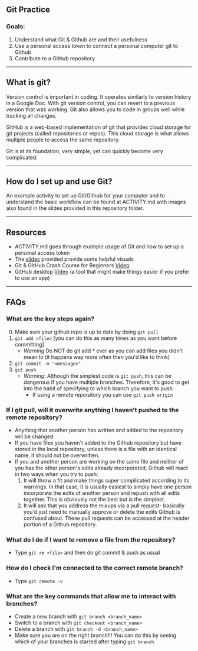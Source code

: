 ## Git Practice

### Goals:
1. Understand what Git & Github are and their usefulness
2. Use a personal access token to connect a personal computer git to Github
3. Contribute to a Github repository

-------------------------------
## What is git?
Version control is important in coding. It operates similarly to version history in a Google Doc. With git version control, you can revert to a previous version that was working. Git also allows you to code in groups well while tracking all changes.

GitHub is a web-based implementation of git that provides cloud storage for git projects (called repositories or repos). This cloud storage is what allows multiple people to access the same repository.

Git is at its foundation, very simple, yet can quickly become very complicated. 

------------------------------
## How do I set up and use Git?
An example activity to set up Git/Github for your computer and to understand the basic workflow can be found at ACTIVITY.md with images also found in the slides provided in this repository folder.

-------------------------------
## Resources
- ACTIVITY.md goes through example usage of Git and how to set up a personal access token
- The [slides](https://docs.google.com/presentation/d/1fjXRARf5HYMBF3BV8sCTPXUS_DS6Yym-zXTpo1g0IqQ/edit?usp=sharing) provided provide some helpful visuals
- Git & GitHub Crash Course for Beginners [Video](https://www.youtube.com/watch?v=SWYqp7iY_Tc)
- GitHub desktop [Video](https://youtu.be/iv8rSLsi1xo) (a tool that might make things easier if you prefer to use an app)
-------------------------------
## FAQs
### What are the key steps again?
0. Make sure your github repo is up to date by doing `git pull`
1. `git add <file>` [you can do this as many times as you want before committing]
   - *Warning* Do NOT do git add * ever as you can add files you didn't mean to (it happens way more often then you'd like to think)
2. `git commit -m "<message>"`
3. `git push`
   - *Warning*: Although the simplest code is `git push`, this can be dangerous if you have multiple branches. Therefore, it's good to get into the habit of specifying to which branch you want to push
     - If using a remote repoisitory you can use `git push origin`
### If I git pull, will it overwrite anything I haven't pushed to the remote repository?
- Anything that another person has written and added to the repository will be changed.
- If you have files you haven't added to the Github repository but have stored in the local repository, unless there is a file with an identical name, it should not be overwritten. 
- If you and another person are working on the same file and neither of you has the other person's edits already incorporated, Github will react in two ways when you try to push:
     1. It will throw a fit and make things super complicated according to its warnings. In that case, it is usually easiest to simply have one person incorporate the edits of another person and repush with all edits together. This is obviously not the best but is the simplest.
     2. It will ask that you address the mixups via a pull request- basically you'd just need to manually approve or delete the edits Github is confused about. These pull requests can be accessed at the header portion of a Github repository.
### What do I do if I want to remove a file from the repository?
- Type `git rm <file>` and then do git commit & push as usual
### How do I check I'm connected to the correct remote branch?
- Type `git remote -v`
### What are the key commands that allow me to interact with branches?
- Create a new branch with `git branch <branch_name>`
- Switch to a branch with `git checkout <branch_name>`
- Delete a branch with `git branch -d <branch_name>`
- Make sure you are on the right branch!!! You can do this by seeing which of your branches is starred after typing `git branch`
